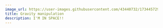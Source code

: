 ```yaml
---
image_url: https://user-images.githubusercontent.com/43440732/173445729-418aaf75-34b2-4b14-9327-04543ec01558.gif
title: Gravity manipulation
description: I'M IN SPACE!!
---
```

